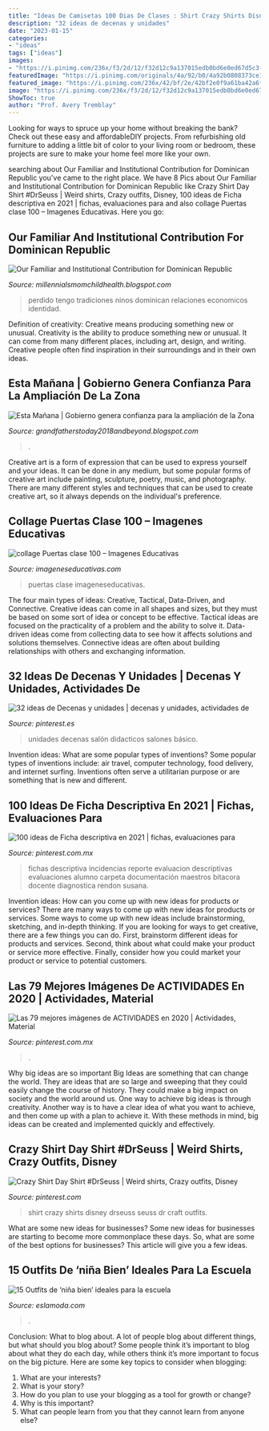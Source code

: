 ```yaml
---
title: "Ideas De Camisetas 100 Dias De Clases : Shirt Crazy Shirts Disney Drseuss Seuss Dr Craft Outfits"
description: "32 ideas de decenas y unidades"
date: "2023-01-15"
categories:
- "ideas"
tags: ["ideas"]
images:
- "https://i.pinimg.com/236x/f3/2d/12/f32d12c9a137015edb0bd6e0ed67d5c3--amadeus-material.jpg"
featuredImage: "https://i.pinimg.com/originals/4a/92/b0/4a92b0808373ce1e34d137cbe428e28c.jpg"
featured_image: "https://i.pinimg.com/236x/42/bf/2e/42bf2e0f9a61ba42a6fd9cfc9250ee44.jpg"
image: "https://i.pinimg.com/236x/f3/2d/12/f32d12c9a137015edb0bd6e0ed67d5c3--amadeus-material.jpg"
ShowToc: true
author: "Prof. Avery Tremblay"
---
```



Looking for ways to spruce up your home without breaking the bank? Check out these easy and affordableDIY projects. From refurbishing old furniture to adding a little bit of color to your living room or bedroom, these projects are sure to make your home feel more like your own.

	

		
searching about Our Familiar and Institutional Contribution for Dominican Republic you've came to the right place. We have 8 Pics about Our Familiar and Institutional Contribution for Dominican Republic like Crazy Shirt Day Shirt #DrSeuss | Weird shirts, Crazy outfits, Disney, 100 ideas de Ficha descriptiva en 2021 | fichas, evaluaciones para and also collage Puertas clase 100 – Imagenes Educativas. Here you go:
		
    
## Our Familiar And Institutional Contribution For Dominican Republic

<img loading=lazy src="https://lh6.googleusercontent.com/proxy/R3EoYGlisDf41Y2jD3acIPJS4tyqWMJwZbDRKyC7gWIHjMcOvW7RmKCVkzHjwdPYJniK9GRwnJ0Q-XoMxMd9fqu088Y=w1200-h630-n-k-no-nu" onerror="this.onerror=null;this.src='https://tse2.mm.bing.net/th?id=OIP.wDam2xez5G0ThjHt2VxKEQHaFj&amp;pid=15.1';" alt="Our Familiar and Institutional Contribution for Dominican Republic">

_Source: millennialsmomchildhealth.blogspot.com_

>perdido tengo tradiciones ninos dominican relaciones economicos identidad. 

	

Definition of creativity: Creative means producing something new or unusual.
Creativity is the ability to produce something new or unusual. It can come from many different places, including art, design, and writing. Creative people often find inspiration in their surroundings and in their own ideas.

    
## Esta Mañana | Gobierno Genera Confianza Para La Ampliación De La Zona

<img loading=lazy src="https://lh5.googleusercontent.com/proxy/oB-Ks0IY7hcyqvCYrSne5_awLmsgToXxrKpK4HgNlLMet5j_nEtL16hl17L_PXQA3kk4gtV6STD758rS_Q9AV7M1eZA=w1200-h630-n-k-no-nu" onerror="this.onerror=null;this.src='https://tse3.mm.bing.net/th?id=OIP.UzbgNcZK6QAoGbwkZour0AHaFj&amp;pid=15.1';" alt="Esta Mañana | Gobierno genera confianza para la ampliación de la Zona">

_Source: grandfatherstoday2018andbeyond.blogspot.com_

>. 

	

Creative art is a form of expression that can be used to express yourself and your ideas. It can be done in any medium, but some popular forms of creative art include painting, sculpture, poetry, music, and photography. There are many different styles and techniques that can be used to create creative art, so it always depends on the individual's preference.

    
## Collage Puertas Clase 100 – Imagenes Educativas

<img loading=lazy src="https://www.imageneseducativas.com/wp-content/uploads/2015/05/collage-Puertas-clase-100.jpg" onerror="this.onerror=null;this.src='https://tse3.mm.bing.net/th?id=OIP.yPjCAC40SBFx4F1MbYu02AHaH4&amp;pid=15.1';" alt="collage Puertas clase 100 – Imagenes Educativas">

_Source: imageneseducativas.com_

>puertas clase imageneseducativas. 

	

The four main types of ideas: Creative, Tactical, Data-Driven, and Connective.
Creative ideas can come in all shapes and sizes, but they must be based on some sort of idea or concept to be effective. Tactical ideas are focused on the practicality of a problem and the ability to solve it. Data-driven ideas come from collecting data to see how it affects solutions and solutions themselves. Connective ideas are often about building relationships with others and exchanging information.

    
## 32 Ideas De Decenas Y Unidades | Decenas Y Unidades, Actividades De

<img loading=lazy src="https://i.pinimg.com/236x/f3/2d/12/f32d12c9a137015edb0bd6e0ed67d5c3--amadeus-material.jpg" onerror="this.onerror=null;this.src='https://tse4.mm.bing.net/th?id=OIP.0r2uphsPdha8AO6TxSUvwwAAAA&amp;pid=15.1';" alt="32 ideas de Decenas y unidades | decenas y unidades, actividades de">

_Source: pinterest.es_

>unidades decenas salón didacticos salones básico. 

	

Invention ideas: What are some popular types of inventions?
Some popular types of inventions include: air travel, computer technology, food delivery, and internet surfing. Inventions often serve a utilitarian purpose or are something that is new and different.

    
## 100 Ideas De Ficha Descriptiva En 2021 | Fichas, Evaluaciones Para

<img loading=lazy src="https://i.pinimg.com/236x/1c/52/f5/1c52f5dc52b54746747632233338f360.jpg" onerror="this.onerror=null;this.src='https://tse4.mm.bing.net/th?id=OIP.MqbzKdeD0PGj8ycdaLrwXwAAAA&amp;pid=15.1';" alt="100 ideas de Ficha descriptiva en 2021 | fichas, evaluaciones para">

_Source: pinterest.com.mx_

>fichas descriptiva incidencias reporte evaluacion descriptivas evaluaciones alumno carpeta documentación maestros bitacora docente diagnostica rendon susana. 

	

Invention ideas: How can you come up with new ideas for products or services?
There are many ways to come up with new ideas for products or services. Some ways to come up with new ideas include brainstorming, sketching, and in-depth thinking. If you are looking for ways to get creative, there are a few things you can do. First, brainstorm different ideas for products and services. Second, think about what could make your product or service more effective. Finally, consider how you could market your product or service to potential customers.

    
## Las 79 Mejores Imágenes De ACTIVIDADES En 2020 | Actividades, Material

<img loading=lazy src="https://i.pinimg.com/236x/42/bf/2e/42bf2e0f9a61ba42a6fd9cfc9250ee44.jpg" onerror="this.onerror=null;this.src='https://tse1.mm.bing.net/th?id=OIP.nE1MvbA61uNXzQGODdanZgAAAA&amp;pid=15.1';" alt="Las 79 mejores imágenes de ACTIVIDADES en 2020 | Actividades, Material">

_Source: pinterest.com.mx_

>. 

	

Why big ideas are so important
Big Ideas are something that can change the world. They are ideas that are so large and sweeping that they could easily change the course of history. They could make a big impact on society and the world around us. One way to achieve big ideas is through creativity. Another way is to have a clear idea of what you want to achieve, and then come up with a plan to achieve it. With these methods in mind, big ideas can be created and implemented quickly and effectively.

    
## Crazy Shirt Day Shirt #DrSeuss | Weird Shirts, Crazy Outfits, Disney

<img loading=lazy src="https://i.pinimg.com/originals/4a/92/b0/4a92b0808373ce1e34d137cbe428e28c.jpg" onerror="this.onerror=null;this.src='https://tse2.mm.bing.net/th?id=OIP.6reRA6Oe5H3-ebHTxFEGvQHaJ4&amp;pid=15.1';" alt="Crazy Shirt Day Shirt #DrSeuss | Weird shirts, Crazy outfits, Disney">

_Source: pinterest.com_

>shirt crazy shirts disney drseuss seuss dr craft outfits. 

	

What are some new ideas for businesses?
Some new ideas for businesses are starting to become more commonplace these days.  So, what are some of the best options for businesses? This article will give you a few ideas.

    
## 15 Outfits De ‘niña Bien’ Ideales Para La Escuela

<img loading=lazy src="https://eslamoda.com/wp-content/uploads/sites/2/2016/10/preppy-looks-chi.jpg" onerror="this.onerror=null;this.src='https://tse1.mm.bing.net/th?id=OIP.uUxOa_V02a5fBtXiae2XUAHaLH&amp;pid=15.1';" alt="15 Outfits de ‘niña bien’ ideales para la escuela">

_Source: eslamoda.com_

>. 

	

Conclusion: What to blog about.
A lot of people blog about different things, but what should you blog about? Some people think it’s important to blog about what they do each day, while others think it’s more important to focus on the big picture. Here are some key topics to consider when blogging:
1. What are your interests? 
2. What is your story? 
3. How do you plan to use your blogging as a tool for growth or change? 
4. Why is this important? 
5. What can people learn from you that they cannot learn from anyone else?

